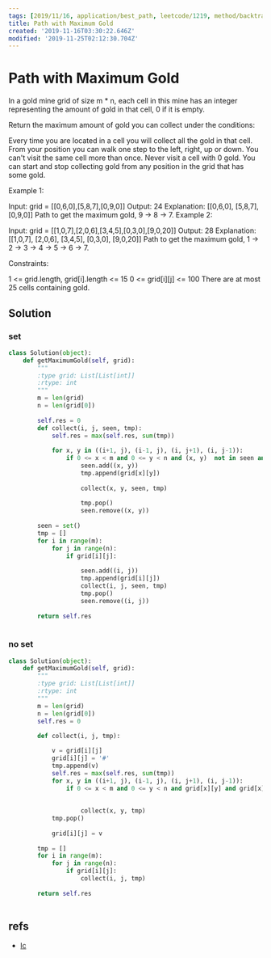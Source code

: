 ```yaml
---
tags: [2019/11/16, application/best_path, leetcode/1219, method/backtrack]
title: Path with Maximum Gold
created: '2019-11-16T03:30:22.646Z'
modified: '2019-11-25T02:12:30.704Z'
---
```


# Path with Maximum Gold

In a gold mine grid of size m * n, each cell in this mine has an integer representing the amount of gold in that cell, 0 if it is empty.

Return the maximum amount of gold you can collect under the conditions:

Every time you are located in a cell you will collect all the gold in that cell.
From your position you can walk one step to the left, right, up or down.
You can't visit the same cell more than once.
Never visit a cell with 0 gold.
You can start and stop collecting gold from any position in the grid that has some gold.
 

Example 1:

Input: grid = [[0,6,0],[5,8,7],[0,9,0]]
Output: 24
Explanation:
[[0,6,0],
 [5,8,7],
 [0,9,0]]
Path to get the maximum gold, 9 -> 8 -> 7.
Example 2:

Input: grid = [[1,0,7],[2,0,6],[3,4,5],[0,3,0],[9,0,20]]
Output: 28
Explanation:
[[1,0,7],
 [2,0,6],
 [3,4,5],
 [0,3,0],
 [9,0,20]]
Path to get the maximum gold, 1 -> 2 -> 3 -> 4 -> 5 -> 6 -> 7.
 

Constraints:

1 <= grid.length, grid[i].length <= 15
0 <= grid[i][j] <= 100
There are at most 25 cells containing gold.


## Solution

### set

```python
class Solution(object):
    def getMaximumGold(self, grid):
        """
        :type grid: List[List[int]]
        :rtype: int
        """
        m = len(grid)
        n = len(grid[0])
        
        self.res = 0
        def collect(i, j, seen, tmp):
            self.res = max(self.res, sum(tmp))
            
            for x, y in ((i+1, j), (i-1, j), (i, j+1), (i, j-1)):
                if 0 <= x < m and 0 <= y < n and (x, y)  not in seen and grid[x][y]:
                    seen.add((x, y))
                    tmp.append(grid[x][y])
                    
                    collect(x, y, seen, tmp)
                    
                    tmp.pop()
                    seen.remove((x, y))
        
        seen = set()
        tmp = []
        for i in range(m):
            for j in range(n):
                if grid[i][j]:
                    
                    seen.add((i, j))
                    tmp.append(grid[i][j])
                    collect(i, j, seen, tmp)
                    tmp.pop()
                    seen.remove((i, j))
        
        return self.res
        
```

### no set

```python
class Solution(object):
    def getMaximumGold(self, grid):
        """
        :type grid: List[List[int]]
        :rtype: int
        """
        m = len(grid)
        n = len(grid[0])
        self.res = 0
        
        def collect(i, j, tmp):

            v = grid[i][j]
            grid[i][j] = '#'
            tmp.append(v)
            self.res = max(self.res, sum(tmp))
            for x, y in ((i+1, j), (i-1, j), (i, j+1), (i, j-1)):
                if 0 <= x < m and 0 <= y < n and grid[x][y] and grid[x][y] != '#':
                    
                    
                    collect(x, y, tmp)
            tmp.pop()
                
            grid[i][j] = v
        
        tmp = []
        for i in range(m):
            for j in range(n):
                if grid[i][j]:
                    collect(i, j, tmp)
        
        return self.res
                    
```

## refs

* [lc](https://leetcode.com/problems/path-with-maximum-gold/)

